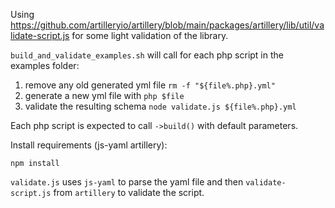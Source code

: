 Using https://github.com/artilleryio/artillery/blob/main/packages/artillery/lib/util/validate-script.js for some light validation of the library.

`build_and_validate_examples.sh` will call for each php script in the examples folder:
1. remove any old generated yml file `rm -f "${file%.php}.yml"`
2. generate a new yml file with `php $file`
3. validate the resulting schema `node validate.js ${file%.php}.yml`

Each php script is expected to call `->build()` with default parameters.

Install requirements (js-yaml artillery):

```
npm install
```

`validate.js` uses `js-yaml` to parse the yaml file and then `validate-script.js` from `artillery` to validate the script.